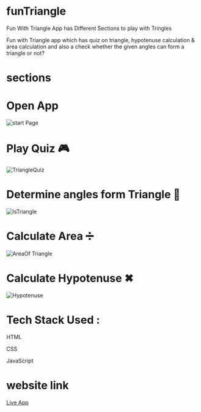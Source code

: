 # funTriangle
Fun With Triangle App has Different Sections to play with Tringles

Fun with Triangle app which has quiz on triangle, hypotenuse calculation & area calculation and also a check whether the given angles can form a triangle or not?

# sections

# Open App
![start Page](https://user-images.githubusercontent.com/50478681/152479044-b1060eb4-c425-4438-94cf-f08c4c031566.png)

# Play Quiz 🎮
![TriangleQuiz](https://user-images.githubusercontent.com/50478681/152479050-70e279b1-8a6f-42f7-afba-30df00a69a70.png)

# Determine angles form  Triangle 🔺
![IsTriangle](https://user-images.githubusercontent.com/50478681/152479041-fcbaaa86-3a6a-4aae-a793-19d723736a36.png)

# Calculate Area ➗
![AreaOf Triangle](https://user-images.githubusercontent.com/50478681/152479055-b1deb27a-bfd5-4878-8eef-57b604c4b3f3.png)

# Calculate Hypotenuse ✖
![Hypotenuse](https://user-images.githubusercontent.com/50478681/152479036-aa36a1b8-3675-47e1-bafa-2b9732d47a47.png)

# Tech Stack Used :

HTML

CSS

JavaScript

# website link
[Live App](https://triangleattribute.netlify.app/)
